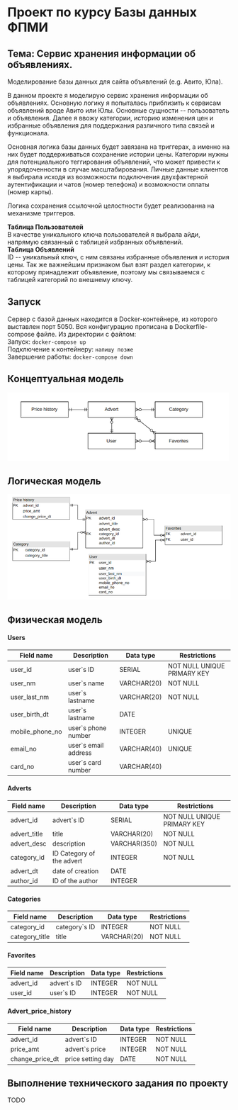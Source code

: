 # Проект по курсу Базы данных ФПМИ
## Тема: Сервис хранения информации об объявлениях.  
Моделирование базы данных для сайта объявлений (e.g. Авито, Юла).

В данном проекте я моделирую сервис хранения информации об объявлениях. Основную логику я попыталась приблизить к сервисам объявлений вроде Авито или Юлы.
Основные сущности -- пользователь и объявления. Далее я ввожу категории, историю изменения цен и избранные объявления для поддержания различного типа связей и функционала. 

Основная логика базы данных будет завязана на триггерах, а именно на них будет поддерживаться сохранение истории цены. Категории нужны для потенциального теггирования объявлений, что может привести к упорядоченности в случае масштабирования. Личные данные клиентов я выбирала исходя из возможности подключения двухфактерной аутентификации и чатов (номер телефона) и возможности оплаты (номер карты).  

Логика сохранения ссылочной целостности будет реализованна на механизме триггеров.

**Таблица Пользователей**  
В качестве уникального ключа пользователей я выбрала айди, напрямую связанный с таблицей избранных объявлений.  
**Таблица Объявлений**  
ID -- уникальный ключ, с ним связаны избранные объявления и история цены. Так же важнейшим признаком был взят раздел категории, к которому принадлежит объявление, поэтому мы связываемся с таблицей категорий по внешнему ключу.  

## Запуск  
Сервер с базой данных находится в Docker-контейнере, из которого выставлен порт 5050. Вся конфигурацию прописана в
Dockerfile-compose файле. Из директории с файлом:  
Запуск: ``docker-compose up ``  
Подключение к контейнеру: ``напишу позже``  
Завершение работы: `` docker-compose down ``
## Концептуальная модель
<img src="./pic/concept_model.png" width="500"/>  


## Логическая модель
<img src="./pic/logic_model.png" width="600"/>  

## Физическая модель
#### Users
| Field name | Description | Data type | Restrictions |
|---|---|---|---| 
| user_id | user`s ID | SERIAL | NOT NULL UNIQUE PRIMARY KEY |
| user_nm |  user`s name | VARCHAR(20) | NOT NULL |
| user_last_nm | user`s lastname | VARCHAR(20) | NOT NULL |
| user_birth_dt | user`s lastname | DATE | |
| mobile_phone_no | user`s phone number | INTEGER | UNIQUE |
| email_no | user`s email address |  VARCHAR(40) | UNIQUE |
| card_no | user`s card number |  VARCHAR(40) | |

#### Adverts
| Field name | Description | Data type | Restrictions |
|---|---|---|---| 
| advert_id | advert`s ID | SERIAL | NOT NULL UNIQUE PRIMARY KEY |
| advert_title | title | VARCHAR(20) | NOT NULL |
| advert_desc | description  | VARCHAR(350) | NOT NULL |
| category_id | ID Category of the advert  | INTEGER | NOT NULL |
| advert_dt | date of creation | DATE |  |
| author_id | ID of the author | INTEGER | |

#### Categories
| Field name | Description | Data type | Restrictions |
|---|---|---|---| 
| category_id | category`s ID | INTEGER | NOT NULL |
| category_title | title | VARCHAR(20) | NOT NULL |

#### Favorites
| Field name | Description | Data type | Restrictions |
|---|---|---|---| 
| advert_id | advert`s ID | INTEGER | NOT NULL |
| user_id | user`s ID | INTEGER | NOT NULL  |

#### Advert_price_history
| Field name | Description | Data type | Restrictions |
|---|---|---|---| 
| advert_id | advert`s ID | INTEGER | NOT NULL |
| price_amt | advert`s price | INTEGER | NOT NULL |
| сhange_price_dt | price setting day | DATE | NOT NULL |

## Выполнение технического задания по проекту  
TODO
